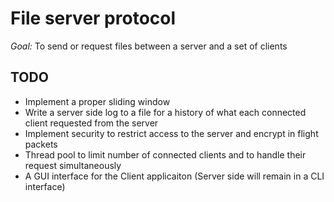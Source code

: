 # File server protocol
*Goal:* To send or request files between a server and a set of clients

## TODO
- Implement a proper sliding window
- Write a server side log to a file for a history of what each connected 
   client requested from the server
- Implement security to restrict access to the server and encrypt in flight
   packets
- Thread pool to limit number of connected clients and to handle their
   request simultaneously
- A GUI interface for the Client applicaiton (Server side will remain in a 
   CLI interface)
